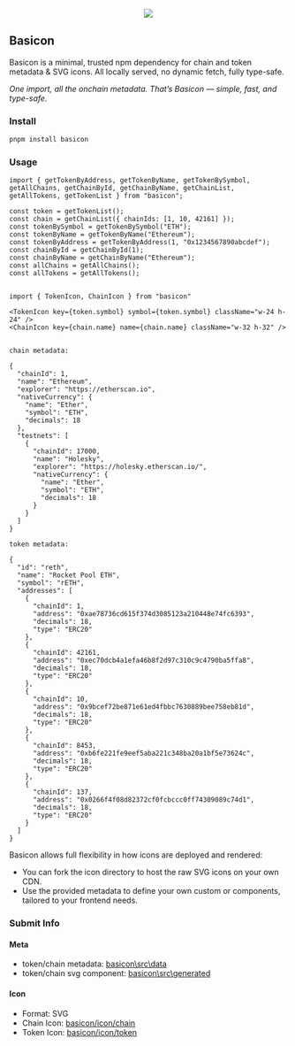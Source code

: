 <p align="center">
<img src="./website/docs/public/logo.png" />
</p>

## Basicon

Basicon is a minimal, trusted npm dependency for chain and token metadata & SVG icons. All locally served, no dynamic fetch, fully type-safe.

*One import, all the onchain metadata. That’s Basicon — simple, fast, and type-safe.*


### Install

```bash
pnpm install basicon
```

### Usage

```tsx
import { getTokenByAddress, getTokenByName, getTokenBySymbol, getAllChains, getChainById, getChainByName, getChainList, getAllTokens, getTokenList } from "basicon";

const token = getTokenList(); 
const chain = getChainList({ chainIds: [1, 10, 42161] });
const tokenBySymbol = getTokenBySymbol("ETH");
const tokenByName = getTokenByName("Ethereum");
const tokenByAddress = getTokenByAddress(1, "0x1234567890abcdef");
const chainById = getChainById(1);
const chainByName = getChainByName("Ethereum");
const allChains = getAllChains();
const allTokens = getAllTokens();

```

```tsx

import { TokenIcon, ChainIcon } from "basicon"

<TokenIcon key={token.symbol} symbol={token.symbol} className="w-24 h-24" />
<ChainIcon key={chain.name} name={chain.name} className="w-32 h-32" />

```


```tsx

chain metadata:

{
  "chainId": 1,
  "name": "Ethereum",
  "explorer": "https://etherscan.io",
  "nativeCurrency": {
    "name": "Ether",
    "symbol": "ETH",
    "decimals": 18
  },
  "testnets": [
    {
      "chainId": 17000,
      "name": "Holesky",
      "explorer": "https://holesky.etherscan.io/",
      "nativeCurrency": {
        "name": "Ether",
        "symbol": "ETH",
        "decimals": 18
      }
    }
  ]
}

token metadata:

{
  "id": "reth",
  "name": "Rocket Pool ETH",
  "symbol": "rETH",
  "addresses": [
    {
      "chainId": 1,
      "address": "0xae78736cd615f374d3085123a210448e74fc6393",
      "decimals": 18,
      "type": "ERC20"
    },
    {
      "chainId": 42161,
      "address": "0xec70dcb4a1efa46b8f2d97c310c9c4790ba5ffa8",
      "decimals": 18,
      "type": "ERC20"
    },
    {
      "chainId": 10,
      "address": "0x9bcef72be871e61ed4fbbc7630889bee758eb81d",
      "decimals": 18,
      "type": "ERC20"
    },
    {
      "chainId": 8453,
      "address": "0xb6fe221fe9eef5aba221c348ba20a1bf5e73624c",
      "decimals": 18,
      "type": "ERC20"
    },
    {
      "chainId": 137,
      "address": "0x0266f4f08d82372cf0fcbccc0ff74309089c74d1",
      "decimals": 18,
      "type": "ERC20"
    }
  ]
}

```

Basicon allows full flexibility in how icons are deployed and rendered:
- You can fork the icon directory to host the raw SVG icons on your own CDN.
- Use the provided metadata to define your own custom <TokenIcon /> or <ChainIcon /> components, tailored to your frontend needs.


### Submit Info

#### Meta

- token/chain metadata: [basicon\src\data](./basicon/src/data)
- token/chain svg component: [basicon\src\generated](./basicon/src/generated)

#### Icon

- Format: SVG
- Chain Icon: [basicon/icon/chain](./basicon/icon/chain)
- Token Icon: [basicon/icon/token](./basicon/icon/chain)
